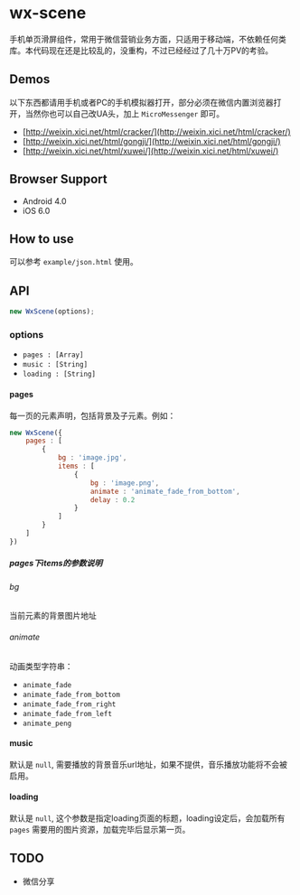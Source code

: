 wx-scene
======
手机单页滑屏组件，常用于微信营销业务方面，只适用于移动端，不依赖任何类库。本代码现在还是比较乱的，没重构，不过已经经过了几十万PV的考验。

## Demos
以下东西都请用手机或者PC的手机模拟器打开，部分必须在微信内置浏览器打开，当然你也可以自己改UA头，加上 `MicroMessenger` 即可。

- [http://weixin.xici.net/html/cracker/](http://weixin.xici.net/html/cracker/)
- [http://weixin.xici.net/html/gongji/](http://weixin.xici.net/html/gongji/)
- [http://weixin.xici.net/html/xuwei/](http://weixin.xici.net/html/xuwei/)

## Browser Support
- Android 4.0
- iOS 6.0

## How to use
可以参考 `example/json.html` 使用。

## API
```javascript
new WxScene(options);
```

### options
- `pages : [Array]`
- `music : [String]`
- `loading : [String]`

#### pages
每一页的元素声明，包括背景及子元素。例如：

```javascript
new WxScene({
	pages : [
		{
			bg : 'image.jpg',
			items : [
				{
					bg : 'image.png',
					animate : 'animate_fade_from_bottom',
					delay : 0.2
				}
			]
		}
	]
})
```
##### pages下items的参数说明

###### bg
当前元素的背景图片地址

###### animate
动画类型字符串：

- `animate_fade`
- `animate_fade_from_bottom`
- `animate_fade_from_right`
- `animate_fade_from_left`
- `animate_peng`

#### music
默认是 `null`, 需要播放的背景音乐url地址，如果不提供，音乐播放功能将不会被启用。

#### loading
默认是 `null`, 这个参数是指定loading页面的标题，loading设定后，会加载所有 `pages` 需要用的图片资源，加载完毕后显示第一页。

## TODO
- 微信分享